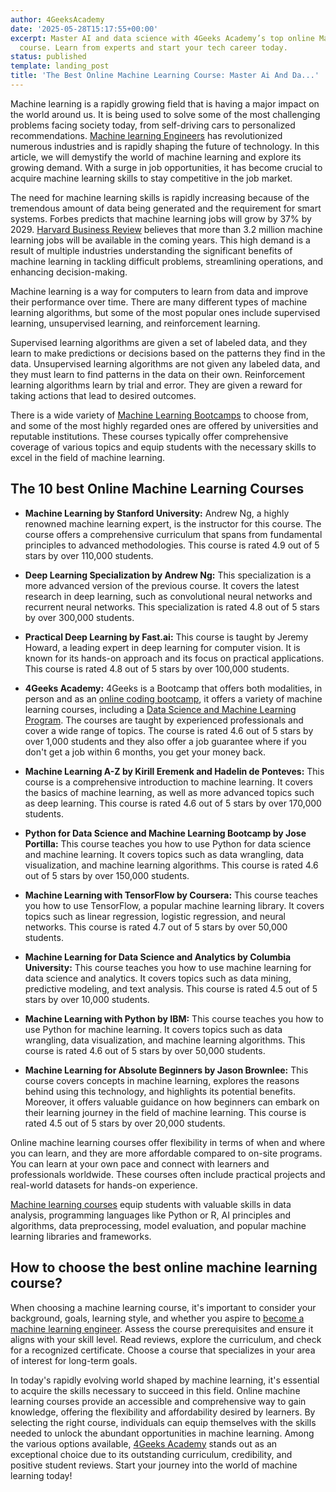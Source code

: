 ```yaml
---
author: 4GeeksAcademy
date: '2025-05-28T15:17:55+00:00'
excerpt: Master AI and data science with 4Geeks Academy’s top online Machine Learning
  course. Learn from experts and start your tech career today.
status: published
template: landing_post
title: 'The Best Online Machine Learning Course: Master Ai And Da...'
---
```

Machine learning is a rapidly growing field that is having a major impact on the world around us. It is being used to solve some of the most challenging problems facing society today, from self-driving cars to personalized recommendations. [Machine learning Engineers](https://4geeksacademy.com/us/machine-learning-engineer/machine-learning-engineer) has revolutionized numerous industries and is rapidly shaping the future of technology. In this article, we will demystify the world of machine learning and explore its growing demand. With a surge in job opportunities, it has become crucial to acquire machine learning skills to stay competitive in the job market.

The need for machine learning skills is rapidly increasing because of the tremendous amount of data being generated and the requirement for smart systems. Forbes predicts that machine learning jobs will grow by 37% by 2029. [Harvard Business Review](https://hbr.org/) believes that more than 3.2 million machine learning jobs will be available in the coming years. This high demand is a result of multiple industries understanding the significant benefits of machine learning in tackling difficult problems, streamlining operations, and enhancing decision-making.

Machine learning is a way for computers to learn from data and improve their performance over time. There are many different types of machine learning algorithms, but some of the most popular ones include supervised learning, unsupervised learning, and reinforcement learning.

Supervised learning algorithms are given a set of labeled data, and they learn to make predictions or decisions based on the patterns they find in the data. Unsupervised learning algorithms are not given any labeled data, and they must learn to find patterns in the data on their own. Reinforcement learning algorithms learn by trial and error. They are given a reward for taking actions that lead to desired outcomes.

There is a wide variety of [Machine Learning Bootcamps](https://4geeksacademy.com/us/coding-bootcamps/machine-learning-engineering) to choose from, and some of the most highly regarded ones are offered by universities and reputable institutions. These courses typically offer comprehensive coverage of various topics and equip students with the necessary skills to excel in the field of machine learning.

## The 10 best Online Machine Learning Courses

- **Machine Learning by Stanford University:** Andrew Ng, a highly renowned machine learning expert, is the instructor for this course. The course offers a comprehensive curriculum that spans from fundamental principles to advanced methodologies. This course is rated 4.9 out of 5 stars by over 110,000 students.

- **Deep Learning Specialization by Andrew Ng:** This specialization is a more advanced version of the previous course. It covers the latest research in deep learning, such as convolutional neural networks and recurrent neural networks. This specialization is rated 4.8 out of 5 stars by over 300,000 students.

- **Practical Deep Learning by Fast.ai:** This course is taught by Jeremy Howard, a leading expert in deep learning for computer vision. It is known for its hands-on approach and its focus on practical applications. This course is rated 4.8 out of 5 stars by over 100,000 students.

- **4Geeks Academy:** 4Geeks is a Bootcamp that offers both modalities, in person and as an [online coding bootcamp](https://4geeksacademy.com/us/coding-campus/online-coding-bootcamp), it offers a variety of machine learning courses, including a [Data Science and Machine Learning Program](https://4geeksacademy.com/us/coding-bootcamps/datascience-machine-learning). The courses are taught by experienced professionals and cover a wide range of topics. The course is rated 4.6 out of 5 stars by over 1,000 students and they also offer a job guarantee where if you don't get a job within 6 months, you get your money back.

- **Machine Learning A-Z by Kirill Eremenk and Hadelin de Ponteves:** This course is a comprehensive introduction to machine learning. It covers the basics of machine learning, as well as more advanced topics such as deep learning. This course is rated 4.6 out of 5 stars by over 170,000 students.

- **Python for Data Science and Machine Learning Bootcamp by Jose Portilla:** This course teaches you how to use Python for data science and machine learning. It covers topics such as data wrangling, data visualization, and machine learning algorithms. This course is rated 4.6 out of 5 stars by over 150,000 students.

- **Machine Learning with TensorFlow by Coursera:** This course teaches you how to use TensorFlow, a popular machine learning library. It covers topics such as linear regression, logistic regression, and neural networks. This course is rated 4.7 out of 5 stars by over 50,000 students.

- **Machine Learning for Data Science and Analytics by Columbia University:** This course teaches you how to use machine learning for data science and analytics. It covers topics such as data mining, predictive modeling, and text analysis. This course is rated 4.5 out of 5 stars by over 10,000 students.

- **Machine Learning with Python by IBM:** This course teaches you how to use Python for machine learning. It covers topics such as data wrangling, data visualization, and machine learning algorithms. This course is rated 4.6 out of 5 stars by over 50,000 students.

- **Machine Learning for Absolute Beginners by Jason Brownlee:** This course covers concepts in machine learning, explores the reasons behind using this technology, and highlights its potential benefits. Moreover, it offers valuable guidance on how beginners can embark on their learning journey in the field of machine learning. This course is rated 4.5 out of 5 stars by over 20,000 students.

Online machine learning courses offer flexibility in terms of when and where you can learn, and they are more affordable compared to on-site programs. You can learn at your own pace and connect with learners and professionals worldwide. These courses often include practical projects and real-world datasets for hands-on experience.

[Machine learning courses](https://4geeksacademy.com/us/machine-learning-bootcamp/machine-learning-bootcamp) equip students with valuable skills in data analysis, programming languages like Python or R, AI principles and algorithms, data preprocessing, model evaluation, and popular machine learning libraries and frameworks.

## How to choose the best online machine learning course?


When choosing a machine learning course, it's important to consider your background, goals, learning style, and whether you aspire to [become a machine learning engineer](https://4geeksacademy.com/us/machine-learning-engineer/how-to-become-a-machine-learning-engineer). Assess the course prerequisites and ensure it aligns with your skill level. Read reviews, explore the curriculum, and check for a recognized certificate. Choose a course that specializes in your area of interest for long-term goals.

In today's rapidly evolving world shaped by machine learning, it's essential to acquire the skills necessary to succeed in this field. Online machine learning courses provide an accessible and comprehensive way to gain knowledge, offering the flexibility and affordability desired by learners. By selecting the right course, individuals can equip themselves with the skills needed to unlock the abundant opportunities in machine learning. Among the various options available, [4Geeks Academy](https://4geeksacademy.com/) stands out as an exceptional choice due to its outstanding curriculum, credibility, and positive student reviews. Start your journey into the world of machine learning today!